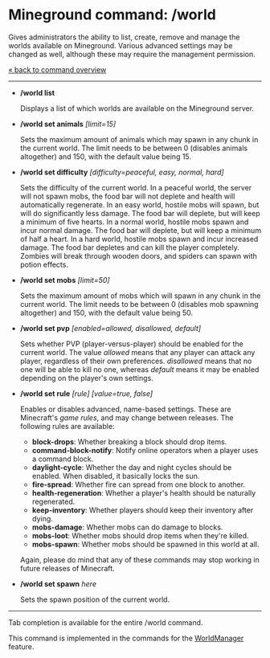 Mineground command: /world
==========

Gives administrators the ability to list, create, remove and manage the worlds available on Mineground. Various advanced settings may be changed as well, although these may require the management permission.

[« back to command overview](../commands.md)

----------
+ **/world list**

  Displays a list of which worlds are available on the Mineground server.

+ **/world set animals** *[limit=15]*

  Sets the maximum amount of animals which may spawn in any chunk in the current world. The limit needs to be between 0 (disables animals altogether) and 150, with the default value being 15.

* **/world set difficulty** *[difficulty=peaceful, easy, normal, hard]*

  Sets the difficulty of the current world. In a peaceful world, the server will not spawn mobs, the food bar will not deplete and health will automatically regenerate. In an easy world, hostile mobs will spawn, but will do significantly less damage. The food bar will deplete, but will keep a minimum of five hearts. In a normal world, hostile mobs spawn and incur normal damage. The food bar will deplete, but will keep a minimum of half a heart. In a hard world, hostile mobs spawn and incur increased damage. The food bar depletes and can kill the player completely. Zombies will break through wooden doors, and spiders can spawn with potion effects.

* **/world set mobs** *[limit=50]*

  Sets the maximum amount of mobs which will spawn in any chunk in the current world. The limit needs to be between 0 (disables mob spawning altogether) and 150, with the default value being 50.

* **/world set pvp** *[enabled=allowed, disallowed, default]*

  Sets whether PVP (player-versus-player) should be enabled for the current world. The value *allowed* means that any player can attack any player, regardless of their own preferences. *disallowed* means that no one will be able to kill no one, whereas *default* means it may be enabled depending on the player's own settings.

* **/world set rule** *[rule]* *[value=true, false]*

  Enables or disables advanced, name-based settings. These are Minecraft's *game rules*, and may change between releases. The following rules are available:

  * **block-drops**: Whether breaking a block should drop items.
  * **command-block-notify**: Notify online operators when a player uses a command block.
  * **daylight-cycle**: Whether the day and night cycles should be enabled. When disabled, it basically locks the sun.
  * **fire-spread**: Whether fire can spread from one block to another.
  * **health-regeneration**: Whether a player's health should be naturally regenerated.
  * **keep-inventory**: Whether players should keep their inventory after dying.
  * **mobs-damage**: Whether mobs can do damage to blocks.
  * **mobs-loot**: Whether mobs should drop items when they're killed.
  * **mobs-spawn**: Whether mobs should be spawned in this world at all.

  Again, please do mind that any of these commands may stop working in future releases of Minecraft.

* **/world set spawn** *here*

  Sets the spawn position of the current world.

----------

Tab completion is available for the entire /world command.

This command is implemented in the commands for the [WorldManager](../../src/main/java/com/mineground/features/WorldCommands.java) feature.